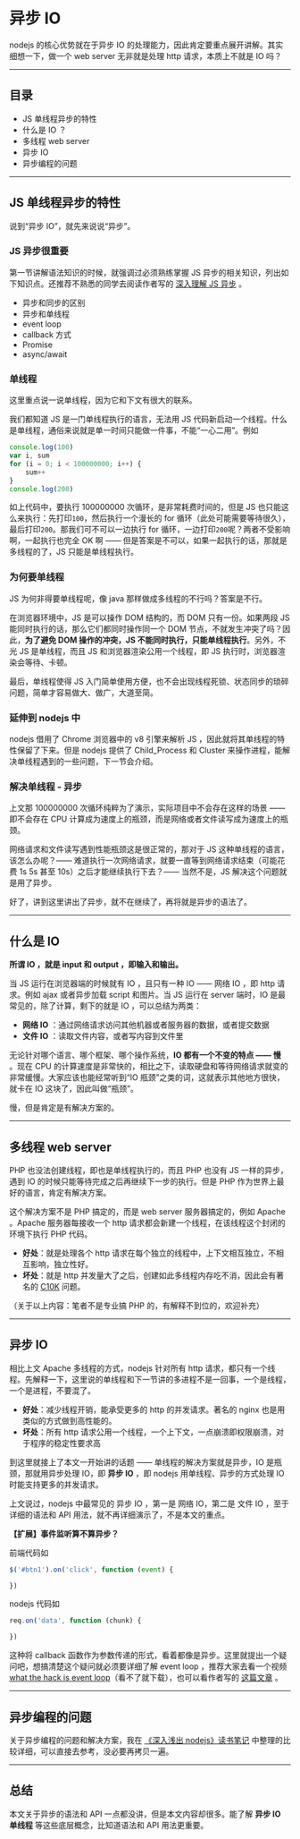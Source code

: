 # 异步 IO

nodejs 的核心优势就在于异步 IO 的处理能力，因此肯定要重点展开讲解。其实细想一下，做一个 web server 无非就是处理 http 请求，本质上不就是 IO 吗？

----

## 目录

- JS 单线程异步的特性
- 什么是 IO ？
- 多线程 web server
- 异步 IO
- 异步编程的问题

----

## JS 单线程异步的特性

说到“异步 IO”，就先来说说“异步”。

### JS 异步很重要

第一节讲解语法知识的时候，就强调过必须熟练掌握 JS 异步的相关知识，列出如下知识点。还推荐不熟悉的同学去阅读作者写的 [深入理解 JS 异步](https://github.com/wangfupeng1988/js-async-tutorial) 。

- 异步和同步的区别
- 异步和单线程
- event loop
- callback 方式
- Promise
- async/await

### 单线程

这里重点说一说单线程，因为它和下文有很大的联系。

我们都知道 JS 是一门单线程执行的语言，无法用 JS 代码新启动一个线程。什么是单线程，通俗来说就是单一时间只能做一件事，不能“一心二用”。例如

```js
console.log(100)
var i, sum
for (i = 0; i < 100000000; i++) {
    sum++
}
console.log(200)
```

如上代码中，要执行 100000000 次循环，是非常耗费时间的，但是 JS 也只能这么来执行：先打印`100`，然后执行一个漫长的 for 循环（此处可能需要等待很久），最后打印`200`。那我们可不可以一边执行 for 循环，一边打印`200`呢？两者不受影响啊，一起执行也完全 OK 啊 —— 但是答案是不可以，如果一起执行的话，那就是多线程的了，JS 只能是单线程执行。

### 为何要单线程

JS 为何非得要单线程呢，像 java 那样做成多线程的不行吗？答案是不行。

在浏览器环境中，JS 是可以操作 DOM 结构的，而 DOM 只有一份。如果两段 JS 能同时执行的话，那么它们都同时操作同一个 DOM 节点，不就发生冲突了吗？因此，**为了避免 DOM 操作的冲突，JS 不能同时执行，只能单线程执行**。另外，不光 JS 是单线程，而且 JS 和浏览器渲染公用一个线程，即 JS 执行时，浏览器渲染会等待、卡顿。

最后，单线程使得 JS 入门简单使用方便，也不会出现线程死锁、状态同步的琐碎问题，简单才容易做大、做广，大道至简。

### 延伸到 nodejs 中

nodejs 借用了 Chrome 浏览器中的 v8 引擎来解析 JS ，因此就将其单线程的特性保留了下来。但是 nodejs 提供了 Child_Process 和 Cluster 来操作进程，能解决单线程遇到的一些问题，下一节会介绍。

### 解决单线程 - 异步

上文那 100000000 次循环纯粹为了演示，实际项目中不会存在这样的场景 —— 即不会存在 CPU 计算成为速度上的瓶颈，而是网络或者文件读写成为速度上的瓶颈。

网络请求和文件读写遇到性能瓶颈这是很正常的，那对于 JS 这种单线程的语言，该怎么办呢？—— 难道执行一次网络请求，就要一直等到网络请求结束（可能花费 1s 5s 甚至 10s）之后才能继续执行下去？—— 当然不是，JS 解决这个问题就是用了异步。

好了，讲到这里讲出了异步，就不在继续了，再将就是异步的语法了。

----

## 什么是 IO

**所谓 IO ，就是 input 和 output ，即输入和输出。**

当 JS 运行在浏览器端的时候就有 IO ，且只有一种 IO —— 网络 IO ，即 http 请求。例如 ajax 或者异步加载 script 和图片。当 JS 运行在 server 端时，IO 是最常见的，除了计算，剩下的就是 IO ，可以总结为两类：

- **网络 IO** ：通过网络请求访问其他机器或者服务器的数据，或者提交数据
- **文件 IO** ：读取文件内容，或者写内容到文件里

无论针对哪个语言、哪个框架、哪个操作系统，**IO 都有一个不变的特点 —— 慢** 。现在 CPU 的计算速度是非常快的，相比之下，读取硬盘和等待网络请求就变的非常缓慢。大家应该也能经常听到“IO 瓶颈”之类的词，这就表示其他地方很快，就卡在 IO 这块了，因此叫做“瓶颈”。

慢，但是肯定是有解决方案的。

----

## 多线程 web server

PHP 也没法创建线程，即也是单线程执行的，而且 PHP 也没有 JS 一样的异步，遇到 IO 的时候只能等待完成之后再继续下一步的执行。但是 PHP 作为世界上最好的语言，肯定有解决方案。

这个解决方案不是 PHP 搞定的，而是 web server 服务器搞定的，例如 Apache 。Apache 服务器每接收一个 http 请求都会新建一个线程，在该线程这个封闭的环境下执行 PHP 代码。

- **好处**：就是处理各个 http 请求在每个独立的线程中，上下文相互独立，不相互影响，独立性好。
- **坏处**：就是 http 并发量大了之后，创建如此多线程内存吃不消，因此会有著名的 [C10K](http://www.kegel.com/c10k.html) 问题。

（关于以上内容：笔者不是专业搞 PHP 的，有解释不到位的，欢迎补充）

----

## 异步 IO

相比上文 Apache 多线程的方式，nodejs 针对所有 http 请求，都只有一个线程。先解释一下，这里说的单线程和下一节讲的多进程不是一回事，一个是线程，一个是进程，不要混了。

- **好处**：减少线程开销，能承受更多的 http 的并发请求。著名的 nginx 也是用类似的方式做到高性能的。
- **坏处**：所有 http 请求公用一个线程，一个上下文，一点崩溃即权限崩溃，对于程序的稳定性要求高

到这里就接上了本文一开始讲的话题 —— 单线程的解决方案就是异步，IO 是瓶颈，那就用异步处理 IO，即 **异步 IO** ，即 nodejs 用单线程、异步的方式处理 IO 时能支持更多的并发请求。

上文说过，nodejs 中最常见的 异步 IO ，第一是 网络 IO，第二是 文件 IO ，至于详细的语法和 API 用法，就不再详细演示了，不是本文的重点。

**【扩展】事件监听算不算异步？**

前端代码如

```js
$('#btn1').on('click', function (event) {

})
```

nodejs 代码如

```js
req.on('data', function (chunk) {

})
```

这种将 callback 函数作为参数传递的形式，看着都像是异步。这里就提出一个疑问吧，想搞清楚这个疑问就必须要详细了解 event loop ，推荐大家去看一个视频 [what the hack is event loop](https://pan.baidu.com/s/1i6slMiL)（看不了就下载），也可以看作者写的 [这篇文章](https://github.com/wangfupeng1988/js-async-tutorial/blob/master/part1-basic/03-event-bind.md) 。

----

## 异步编程的问题

关于异步编程的问题和解决方案，我在 [《深入浅出 nodejs》读书笔记](https://github.com/wangfupeng1988/read-notes/blob/master/book/%E6%B7%B1%E5%85%A5%E6%B5%85%E5%87%BAnodejs.md#%E7%AC%AC%E5%9B%9B%E7%AB%A0-%E5%BC%82%E6%AD%A5%E7%BC%96%E7%A8%8B) 中整理的比较详细，可以直接去参考，没必要再拷贝一遍。

----

## 总结

本文关于异步的语法和 API 一点都没讲，但是本文内容却很多。能了解 **异步 IO** **单线程** 等这些底层概念，比知道语法和 API 用法更重要。

